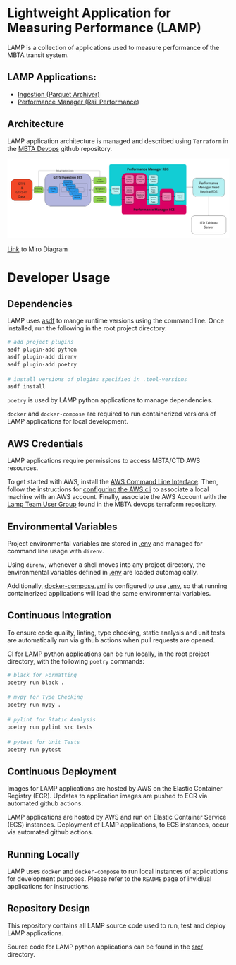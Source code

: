 # Lightweight Application for Measuring Performance (LAMP)
LAMP is a collection of applications used to measure performance of the MBTA transit system.

## LAMP Applications:
* [Ingestion (Parquet Archiver)](src/lamp_py/ingestion/README.md)
* [Performance Manager (Rail Performance)](src/lamp_py/performance_manager/README.md)

## Architecture

LAMP application architecture is managed and described using `Terraform` in the [MBTA Devops](https://github.com/mbta/devops) github repository. 

![Architecture Diagram](./architecture.jpg)

[Link](https://miro.com/app/board/uXjVOzXKW9s=/?share_link_id=356679616715) to Miro Diagram


# Developer Usage

## Dependencies

LAMP uses [asdf](https://asdf-vm.com/) to mange runtime versions using the command line. Once installed, run the following in the root project directory:

```sh
# add project plugins
asdf plugin-add python
asdf plugin-add direnv
asdf plugin-add poetry

# install versions of plugins specified in .tool-versions
asdf install
```

`poetry` is used by LAMP python applications to manage dependencies. 

`docker` and  `docker-compose` are required to run containerized versions of LAMP applications for local development.

## AWS Credentials

LAMP applications require permissions to access MBTA/CTD AWS resources. 

To get started with AWS, install the [AWS Command Line Interface](https://aws.amazon.com/cli/). Then, follow the instructions for [configuring the AWS cli](https://docs.aws.amazon.com/cli/latest/userguide/cli-configure-quickstart.html#cli-configure-quickstart-creds) to associate a local machine with an AWS account.  Finally, associate the AWS Account with the [Lamp Team User Group](https://github.com/mbta/devops/blob/627ab870f51b4bb9967f0f45efaee679e4a7d195/terraform/restricted/iam-user-groups.tf#L204-L213) found in the MBTA devops terraform repository.

## Environmental Variables

Project environmental variables are stored in [.env](.env) and managed for command line usage with `direnv`.

Using `direnv`, whenever a shell moves into any project directory, the environmental variables defined in [.env](.env) are loaded automagically. 

Additionally, [docker-compose.yml](docker-compose.yml) is configured to use [.env](.env), so that running containerized applications will load the same environmental variables.

## Continuous Integration

To ensure code quality, linting, type checking, static analysis and unit tests are automatically run via github actions when pull requests are opened. 

CI for LAMP python applications can be run locally, in the root project directory, with the following `poetry` commands:
```sh
# black for Formatting
poetry run black .

# mypy for Type Checking
poetry run mypy .

# pylint for Static Analysis
poetry run pylint src tests

# pytest for Unit Tests
poetry run pytest
```

## Continuous Deployment

Images for LAMP applications are hosted by AWS on the Elastic Container Registry (ECR). Updates to application images are pushed to ECR via automated github actions. 

LAMP applications are hosted by AWS and run on Elastic Container Service (ECS) instances. Deployment of LAMP applications, to ECS instances, occur via automated github actions.

## Running Locally

LAMP uses `docker` and `docker-compose` to run local instances of applications for development purposes. Please refer to the `README` page of invidiual applications for instructions. 


## Repository Design 

This repository contains all LAMP source code used to run, test and deploy LAMP applications.

Source code for LAMP python applications can be found in the [src/](src/)  directory. 
